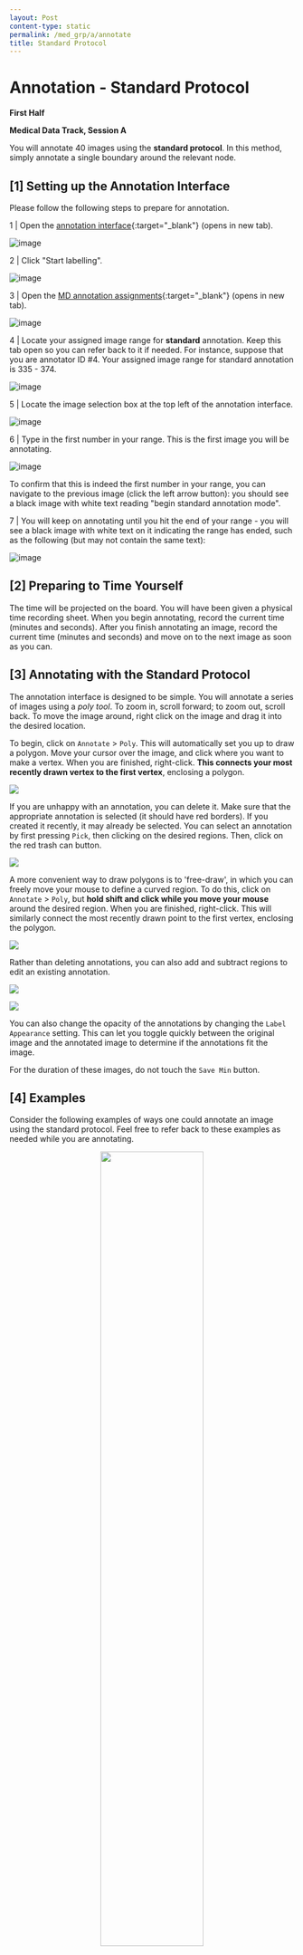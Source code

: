 ```yaml
---
layout: Post
content-type: static
permalink: /med_grp/a/annotate
title: Standard Protocol
---
```


# Annotation - Standard Protocol
**First Half**

**Medical Data Track, Session A**

You will annotate 40 images using the **standard protocol**. In this method, simply annotate
a single boundary around the relevant node. 

## [1] Setting up the Annotation Interface

Please follow the following steps to prepare for annotation.

1 | Open the [annotation interface](https://mua.cs.washington.edu/){:target="_blank"} (opens in new tab).

![image](https://user-images.githubusercontent.com/73039742/196007328-88327886-fcf4-4824-933d-5dced02e3a84.png)

2 | Click "Start labelling".

![image](https://user-images.githubusercontent.com/73039742/196007355-0476558f-7696-4ffa-bde5-d3a101b7d4e2.png)

3 | Open the [MD annotation assignments](/muadocs/annot_assigns/med){:target="_blank"} (opens in new tab).

![image](https://user-images.githubusercontent.com/73039742/196007396-aace832b-ad19-4910-aa20-979c810228c3.png)

4 | Locate your assigned image range for **standard** annotation. Keep this tab open so you can refer back to it if needed. For instance, suppose that you are annotator ID #4. Your assigned image range for standard annotation is 335 - 374.

![image](https://user-images.githubusercontent.com/73039742/196007429-ce04a0e7-42b4-4581-9ce0-975684bf4956.png)

5 | Locate the image selection box at the top left of the annotation interface.

![image](https://user-images.githubusercontent.com/73039742/196007467-dc9476d4-100b-45d8-8fa4-23ecbe48d825.png)

6 | Type in the first number in your range. This is the first image you will be annotating.

![image](https://user-images.githubusercontent.com/73039742/196007505-467f5a89-c1c6-4f20-8017-376f1ffebbd9.png)

To confirm that this is indeed the first number in your range, you can navigate to the previous image (click the left arrow button): you should see a black image with white text reading "begin standard annotation mode". 

7 | You will keep on annotating until you hit the end of your range - you will see a black image with white text on it indicating the range has ended, such as the following (but may not contain the same text):

![image](https://user-images.githubusercontent.com/73039742/196007565-98b04119-3ede-41eb-9dbf-606fa85b1787.png)

## [2] Preparing to Time Yourself

The time will be projected on the board. You will have been given a physical time recording sheet. When you begin annotating, record the current time (minutes and seconds). After you finish annotating an image, record the current time (minutes and seconds) and move on to the next image as soon as you can.

## [3] Annotating with the Standard Protocol

The annotation interface is designed to be simple. You will annotate a series of images using a _poly tool_. To zoom in, scroll forward; to zoom out, scroll back. To move the image around, right click on the image and drag it into the desired location. 

To begin, click on `Annotate` > `Poly`. This will automatically set you up to draw a polygon. Move your cursor over the image, and click where you want to make a vertex. When you are finished, right-click. **This connects your most recently drawn vertex to the first vertex**, enclosing a polygon. 

![](/muadocs/assets/img/0_click_annotate.gif)

If you are unhappy with an annotation, you can delete it. Make sure that the appropriate annotation is selected (it should have red borders). If you created it recently, it may already be selected. You can select an annotation by first pressing `Pick`, then clicking on the desired regions. Then, click on the red trash can button.

![](/muadocs/assets/img/1_delete.gif)

A more convenient way to draw polygons is to 'free-draw', in which you can freely move your mouse to define a curved region. To do this, click on `Annotate` > `Poly`, but **hold shift and click while you move your mouse** around the desired region. When you are finished, right-click. This will similarly connect the most recently drawn point to the first vertex, enclosing the polygon.

![](/muadocs/assets/img/2_shift_annotate.gif)

Rather than deleting annotations, you can also add and subtract regions to edit an existing annotation.

![](/muadocs/assets/img/3_add.gif)

![](/muadocs/assets/img/4_subtract.gif)

You can also change the opacity of the annotations by changing the `Label Appearance` setting. This can let you toggle quickly between the original image and the annotated image to determine if the annotations fit the image. 

For the duration of these images, do not touch the `Save Min` button.

## [4] Examples
Consider the following examples of ways one could annotate an image using the standard protocol. Feel free to refer back to these examples as needed while you are annotating.

<center>
  <img src="/muadocs/assets/img/examples/standard/video2038633572.gif" width="60%" />
</center>
<center>
  <img src="/muadocs/assets/img/examples/standard/video3038633572.giff" width="60%" />
</center>
<center>
  <img src="/muadocs/assets/img/examples/standard/video4038633572.gif" width="60%" />
</center>
<center>
  <img src="/muadocs/assets/img/examples/standard/video5038633572.gif" width="60%" />
</center>
<center>
  <img src="/muadocs/assets/img/examples/standard/video6038633572.gif" width="60%" />
</center>
<center>
  <img src="/muadocs/assets/img/examples/standard/video7038633572.gif" width="60%" />
</center>
<center>
  <img src="/muadocs/assets/img/examples/standard/video8038633572.gif" width="60%" />
</center>
<center>
  <img src="/muadocs/assets/img/examples/standard/video9038633572.gif" width="60%" />
</center>

Additionally, use the following examples of annotations directly taken from the LIDC-IDRI dataset as references:

![image](https://user-images.githubusercontent.com/73039742/196014838-e1194a72-8919-4513-b097-d6559aeabd0f.png)
![image](https://user-images.githubusercontent.com/73039742/196014852-c536d096-40d4-4ba5-9f5b-dd337012f6f9.png)
![image](https://user-images.githubusercontent.com/73039742/196014865-086c7733-910a-48d0-9b1d-3e1a7e1829f4.png)
![image](https://user-images.githubusercontent.com/73039742/196014876-aa3abc7d-962b-4c5d-ab70-f82d69338888.png)
![image](https://user-images.githubusercontent.com/73039742/196014890-da0ca924-06a8-4913-816e-c3e729e54400.png)


## [5] Start Annotating

You may now begin annotating your range. Please ask your session lead if you have any questions or difficulties. You should take at most 30 to 40 seconds for each image, although you may be slower at first as you are acquainting yourself with the annotation interface.

## [6] Experience Survey

After you are finished annotating, please fill out this quick halfway [experience form](https://docs.google.com/forms/d/e/1FAIpQLSeD-Av6psdCXgZTDqjVjYw38tNFtWsD_lyDmDarc2_tpGBObA/viewform?usp=sf_link){:target="_blank"}.

## [7] Finished?

Congradulations! You're halfway done. [Let's Go →](/muadocs/med_grp/a/annotate2)

